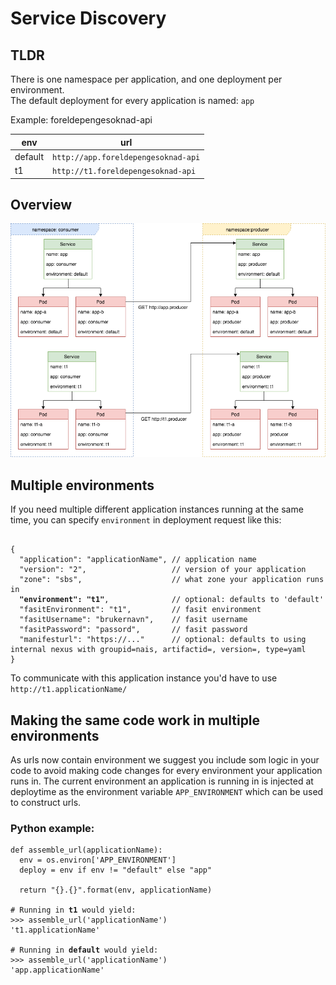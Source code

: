 # Service Discovery

## TLDR
There is one namespace per application, and one deployment per environment.<br />
The default deployment for every application is named: `app`

Example: foreldepengesoknad-api

| env     | url                                 |
| ------- | ----------------------------------- |
| default | `http://app.foreldepengesoknad-api` |
| t1      | `http://t1.foreldepengesoknad-api`  |

## Overview
![HttpOtherEnvironmentExample](./_media/HttpServiceDiscoveryExample.png)


## Multiple environments
If you need multiple different application instances running at the same time,
you can specify `environment` in deployment request like this:

<pre><code>
{
  "application": "applicationName", // application name
  "version": "2",                   // version of your application
  "zone": "sbs",                    // what zone your application runs in
  <b>"environment": "t1"</b>,              // optional: defaults to 'default'
  "fasitEnvironment": "t1",         // fasit environment
  "fasitUsername": "brukernavn",    // fasit username
  "fasitPassword": "passord",       // fasit password
  "manifesturl": "https://..."      // optional: defaults to using internal nexus with groupid=nais, artifactid=<appname>, version=<version>, type=yaml
}
</code></pre>

To communicate with this application instance you'd have to use `http://t1.applicationName/`

## Making the same code work in multiple environments
As urls now contain environment we suggest you include som logic in your code to avoid making code changes for every environment your
application runs in. The current environment an application is running in is injected at deploytime as the environment variable
`APP_ENVIRONMENT` which can be used to construct urls.

### Python example:
<pre><code class="lang-python">def assemble_url(applicationName):
  env = os.environ['APP_ENVIRONMENT']
  deploy = env if env != "default" else "app"

  return "{}.{}".format(env, applicationName)

# Running in <b>t1</b> would yield:
>>> assemble_url('applicationName')
't1.applicationName'

# Running in <b>default</b> would yield:
>>> assemble_url('applicationName')
'app.applicationName'</code></pre>
